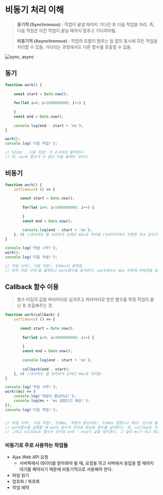# 비동기 처리 이해

> **동기적 (Synchronous)** : 작업이 끝낼 때까지 기다린 후 다음 작업을 처리. 즉, 다음 작업은 이전 작업이 끝날 때까지 멈추고 기다려야됨.
>
>**비동기적 (Asynchronous)** : 작업의 흐름이 멈추는 일 없이 동시에 모든 작업을 처리할 수 있음. 기다리는 과정에서도 다른 함수를 호출할 수 있음.

![sync, async](https://user-images.githubusercontent.com/51367622/106598115-a7d42800-659a-11eb-929f-6260b2f62274.PNG)

## 동기

```javascript
function work() {
    
    const start = Date.now();
    
    for(let i=0; i<1000000000; i++) {
        
    }
    const end = Date.now();
    
    console.log(end - start + 'ms');
}

work();
console.log('다음 작업!');

// 521ms , 다음 작업! 이 순서대로 출력된다. 
// 즉, work 함수가 다 끝난 다음 출력된 것이다. 
```



## 비동기

```javascript
function work() {
    setTimeout( () => {
        
       const start = Date.now();
    
    	for(let i=0; i<1000000000; i++) {
        
    	}
    	const end = Date.now();
    
    	console.log(end - start + 'ms');
    }, 0) //0이어도 웹 브라우저 상에선 4ms로 처리됨.(브라우저에서 지정한 최소 값이기 때문)
}

console.log('작업 시작!');
work();
console.log('다음 작업!');

// 작업 시작!, 다음 작업!, 526ms로 출력됨.
// 먼저 작업 시작!을 출력하고 work함수를 동작한다. work함수는 4ms 이후에 반복문을 실행한다. for loop가 실행 되는 도중에 다음 작업!이 출력되고, 반복문이 다 실행되면 얼마나 걸렸는지 출력하게 된다. 
```



## Callback 함수 이용

> 함수 타입의 값을 파라미터로 넘겨주고 파라미터로 받은 함수를 특정 작업이 끝난 후 호출해주는 것.



```javascript
function work(callback) {
    setTimeout( () => {
        
       const start = Date.now();
    
    	for(let i=0; i<1000000000; i++) {
        
    	}
    	const end = Date.now();
    
    	console.log(end - start + 'ms');
        
        callback(end - start);
    }, 0) //0이어도 웹 브라우저 상에선 4ms로 처리됨.
}

console.log('작업 시작!');
work((ms) => {
	console.log('작업이 끝났어요!');
    console.log(ms + 'ms 걸렸다고 해요!');
});
console.log('다음 작업!');


// 작업 시작!, 다음 작업!, 518ms, 작업이 끝났어요!, 518ms 걸렸다고 해요! 순으로 출력.
// work함수를 실행할 때 work 함수의 인자로 화살표 함수를 넣어준다. 즉, callback 자체에 함수를 넣어준 것이다.
// 그리고 callback 함수의 인자로 end - start 값을 넣어준다. 그 값이 ms가 되고 화살표 함수를 실행한다.
```



### 비동기로 주로 사용하는 작업들 

- Ajax Web API 요청
  - 서버쪽에서 데이터를 받아와야 될 때, 요청을 하고 서버에서 응답을 할 때까지 대기를 해야되기 때문에 비동기적으로 사용해야 한다. 
- 파일 읽기
- 암호화 / 복호화
- 작업 예약 